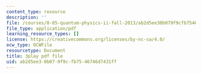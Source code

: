 ```yaml
---
content_type: resource
description: ''
file: /courses/8-05-quantum-physics-ii-fall-2013/ab2d5ee30b079f9cfb7546746d7431ff_AX9769eQV24.pdf
file_type: application/pdf
learning_resource_types: []
license: https://creativecommons.org/licenses/by-nc-sa/4.0/
ocw_type: OCWFile
resourcetype: Document
title: 3play pdf file
uid: ab2d5ee3-0b07-9f9c-fb75-46746d7431ff
---
```

